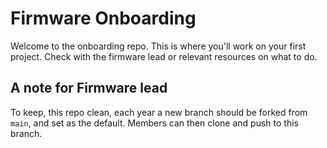 # Firmware Onboarding

Welcome to the onboarding repo. This is where you'll work on your first project. Check with the firmware lead or relevant resources on what to do.

## A note for Firmware lead

To keep, this repo clean, each year a new branch should be forked from `main`, and set as the default. Members can then clone and push to this branch.

